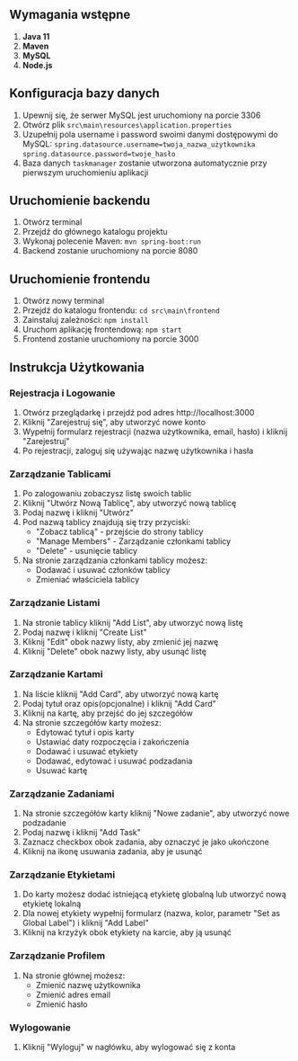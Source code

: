 ## Wymagania wstępne
1. **Java 11**
2. **Maven**
3. **MySQL**
4. **Node.js**

## Konfiguracja bazy danych

1. Upewnij się, że serwer MySQL jest uruchomiony na porcie 3306
2. Otwórz plik `src\main\resources\application.properties`
3. Uzupełnij pola username i password swoimi danymi dostępowymi do MySQL:
   `spring.datasource.username=twoja_nazwa_użytkownika`
   `spring.datasource.password=twoje_hasło`
4. Baza danych `taskmanager` zostanie utworzona automatycznie przy pierwszym uruchomieniu aplikacji

## Uruchomienie backendu
1. Otwórz terminal
2. Przejdź do głównego katalogu projektu
3. Wykonaj polecenie Maven: `mvn spring-boot:run`
4. Backend zostanie uruchomiony na porcie 8080

## Uruchomienie frontendu
1. Otwórz nowy terminal
2. Przejdź do katalogu frontendu: `cd src\main\frontend`
3. Zainstaluj zależności: `npm install`
4. Uruchom aplikację frontendową: `npm start`
5. Frontend zostanie uruchomiony na porcie 3000

## Instrukcja Użytkowania

### Rejestracja i Logowanie
1. Otwórz przeglądarkę i przejdź pod adres http://localhost:3000
2. Kliknij "Zarejestruj się", aby utworzyć nowe konto
3. Wypełnij formularz rejestracji (nazwa użytkownika, email, hasło) i kliknij "Zarejestruj"
4. Po rejestracji, zaloguj się używając nazwę użytkownika i hasła

### Zarządzanie Tablicami
1. Po zalogowaniu zobaczysz listę swoich tablic
2. Kliknij "Utwórz Nową Tablicę", aby utworzyć nową tablicę
3. Podaj nazwę i kliknij "Utwórz"
4. Pod nazwą tablicy znajdują się trzy przyciski:
   - "Zobacz tablicą" - przejście do strony tablicy
   - "Manage Members" - Zarządzanie członkami tablicy
   - "Delete" - usunięcie tablicy
5. Na stronie zarządzania członkami tablicy możesz:
   - Dodawać i usuwać członków tablicy
   - Zmieniać właściciela tablicy

### Zarządzanie Listami
1. Na stronie tablicy kliknij "Add List", aby utworzyć nową listę
2. Podaj nazwę i kliknij "Create List"
3. Kliknij "Edit" obok nazwy listy, aby zmienić jej nazwę
4. Kliknij "Delete" obok nazwy listy, aby usunąć listę

### Zarządzanie Kartami
1. Na liście kliknij "Add Card", aby utworzyć nową kartę
2. Podaj tytuł oraz opis(opcjonalne) i kliknij "Add Card"
3. Kliknij na kartę, aby przejść do jej szczegółów
4. Na stronie szczegółów karty możesz:
   - Edytować tytuł i opis karty
   - Ustawiać daty rozpoczęcia i zakończenia
   - Dodawać i usuwać etykiety
   - Dodawać, edytować i usuwać podzadania
   - Usuwać kartę

### Zarządzanie Zadaniami
1. Na stronie szczegółów karty kliknij "Nowe zadanie", aby utworzyć nowe podzadanie
2. Podaj nazwę i kliknij "Add Task"
3. Zaznacz checkbox obok zadania, aby oznaczyć je jako ukończone
4. Kliknij na ikonę usuwania zadania, aby je usunąć

### Zarządzanie Etykietami
1. Do karty możesz dodać istniejącą etykietę globalną lub utworzyć nową etykietę lokalną
2. Dla nowej etykiety wypełnij formularz (nazwa, kolor, parametr "Set as Global Label") i kliknij "Add Label"
3. Kliknij na krzyżyk obok etykiety na karcie, aby ją usunąć

### Zarządzanie Profilem
1. Na stronie głównej możesz:
   - Zmienić nazwę użytkownika
   - Zmienić adres email
   - Zmienić hasło

### Wylogowanie
1. Kliknij "Wyloguj" w nagłówku, aby wylogować się z konta